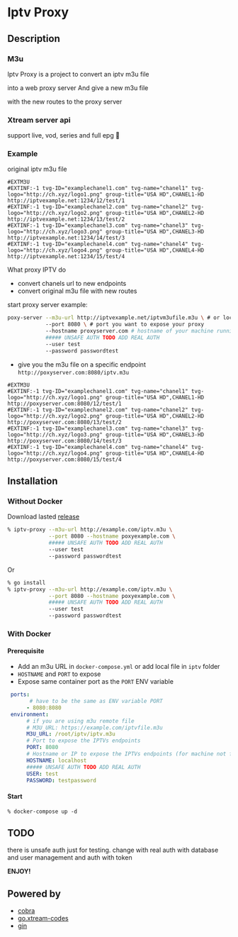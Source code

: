# Iptv Proxy

## Description

### M3u

Iptv Proxy is a project to convert an iptv m3u file

into a web proxy server And give a new m3u file

with the new routes to the proxy server

### Xtream server api

support live, vod, series and full epg :rocket:

### Example

original iptv m3u file
```m3u
#EXTM3U
#EXTINF:-1 tvg-ID="examplechanel1.com" tvg-name="chanel1" tvg-logo="http://ch.xyz/logo1.png" group-title="USA HD",CHANEL1-HD
http://iptvexample.net:1234/12/test/1
#EXTINF:-1 tvg-ID="examplechanel2.com" tvg-name="chanel2" tvg-logo="http://ch.xyz/logo2.png" group-title="USA HD",CHANEL2-HD
http://iptvexample.net:1234/13/test/2
#EXTINF:-1 tvg-ID="examplechanel3.com" tvg-name="chanel3" tvg-logo="http://ch.xyz/logo3.png" group-title="USA HD",CHANEL3-HD
http://iptvexample.net:1234/14/test/3
#EXTINF:-1 tvg-ID="examplechanel4.com" tvg-name="chanel4" tvg-logo="http://ch.xyz/logo4.png" group-title="USA HD",CHANEL4-HD
http://iptvexample.net:1234/15/test/4
```

What proxy IPTV do
 - convert chanels url to new endpoints
 - convert original m3u file with new routes

start proxy server example:
```Bash
poxy-server --m3u-url http://iptvexample.net/iptvm3ufile.m3u \ # or local m3u file
            --port 8080 \ # port you want to expose your proxy
            --hostname proxyserver.com # hostname of your machine running this proxy
            ##### UNSAFE AUTH TODO ADD REAL AUTH
            --user test
            --password passwordtest
```


 - give you the m3u file on a specific endpoint `http://poxyserver.com:8080/iptv.m3u`

```m3u
#EXTM3U
#EXTINF:-1 tvg-ID="examplechanel1.com" tvg-name="chanel1" tvg-logo="http://ch.xyz/logo1.png" group-title="USA HD",CHANEL1-HD
http://poxyserver.com:8080/12/test/1
#EXTINF:-1 tvg-ID="examplechanel2.com" tvg-name="chanel2" tvg-logo="http://ch.xyz/logo2.png" group-title="USA HD",CHANEL2-HD
http://poxyserver.com:8080/13/test/2
#EXTINF:-1 tvg-ID="examplechanel3.com" tvg-name="chanel3" tvg-logo="http://ch.xyz/logo3.png" group-title="USA HD",CHANEL3-HD
http://poxyserver.com:8080/14/test/3
#EXTINF:-1 tvg-ID="examplechanel4.com" tvg-name="chanel4" tvg-logo="http://ch.xyz/logo4.png" group-title="USA HD",CHANEL4-HD
http://poxyserver.com:8080/15/test/4
```

## Installation

### Without Docker

Download lasted [release](https://github.com/pierre-emmanuelJ/iptv-proxy/releases)
```Bash
% iptv-proxy --m3u-url http://example.com/iptv.m3u \
             --port 8080 --hostname poxyexample.com \
             ##### UNSAFE AUTH TODO ADD REAL AUTH
             --user test
             --password passwordtest
```
Or

```Bash
% go install
% iptv-proxy --m3u-url http://example.com/iptv.m3u \
             --port 8080 --hostname poxyexample.com \
             ##### UNSAFE AUTH TODO ADD REAL AUTH
             --user test
             --password passwordtest
```

### With Docker

#### Prerequisite

 - Add an m3u URL in `docker-compose.yml` or add local file in `iptv` folder
 - `HOSTNAME` and `PORT` to expose
 - Expose same container port as the `PORT` ENV variable 

```Yaml
 ports:
       # have to be the same as ENV variable PORT
      - 8080:8080
 environment:
      # if you are using m3u remote file
      # M3U_URL: https://example.com/iptvfile.m3u
      M3U_URL: /root/iptv/iptv.m3u
      # Port to expose the IPTVs endpoints
      PORT: 8080
      # Hostname or IP to expose the IPTVs endpoints (for machine not for docker)
      HOSTNAME: localhost
      ##### UNSAFE AUTH TODO ADD REAL AUTH
      USER: test
      PASSWORD: testpassword
```

#### Start

```
% docker-compose up -d
```

## TODO

there is unsafe auth just for testing.
change with real auth with database and user management
and auth with token

**ENJOY!**

## Powered by

- [cobra](https://github.com/spf13/cobra)
- [go.xtream-codes](https://github.com/tellytv/go.xtream-codes)
- [gin](https://github.com/gin-gonic/gin)


